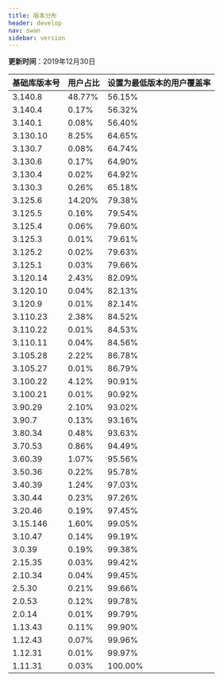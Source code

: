 ```yaml
---
title: 版本分布
header: develop
nav: swan
sidebar: version
---
```

**更新时间**：2019年12月30日


 
|基础库版本号|用户占比|设置为最低版本的用户覆盖率|
|---|---|---|
|3.140.8|48.77%|56.15%|
|3.140.4|0.17%|56.32%|
|3.140.1|0.08%|56.40%|
|3.130.10|8.25%|64.65%|
|3.130.7|0.08%|64.74%|
|3.130.6|0.17%|64.90%|
|3.130.4|0.02%|64.92%|
|3.130.3|0.26%|65.18%|
|3.125.6|14.20%|79.38%|
|3.125.5|0.16%|79.54%|
|3.125.4|0.06%|79.60%|
|3.125.3|0.01%|79.61%|
|3.125.2|0.02%|79.63%|
|3.125.1|0.03%|79.66%|
|3.120.14|2.43%|82.09%|
|3.120.10|0.04%|82.13%|
|3.120.9|0.01%|82.14%|
|3.110.23|2.38%|84.52%|
|3.110.22|0.01%|84.53%|
|3.110.11|0.04%|84.56%|
|3.105.28|2.22%|86.78%|
|3.105.27|0.01%|86.79%|
|3.100.22|4.12%|90.91%|
|3.100.21|0.01%|90.92%|
|3.90.29|2.10%|93.02%|
|3.90.7|0.13%|93.16%|
|3.80.34|0.48%|93.63%|
|3.70.53|0.86%|94.49%|
|3.60.39|1.07%|95.56%|
|3.50.36|0.22%|95.78%|
|3.40.39|1.24%|97.03%|
|3.30.44|0.23%|97.26%|
|3.20.46|0.19%|97.45%|
|3.15.146|1.60%|99.05%|
|3.10.47|0.14%|99.19%|
|3.0.39|0.19%|99.38%|
|2.15.35|0.03%|99.42%|
|2.10.34|0.04%|99.45%|
|2.5.30|0.21%|99.66%|
|2.0.53|0.12%|99.78%|
|2.0.14|0.01%|99.79%|
|1.13.43|0.11%|99.90%|
|1.12.43|0.07%|99.96%|
|1.12.31|0.01%|99.97%|
|1.11.31|0.03%|100.00%|